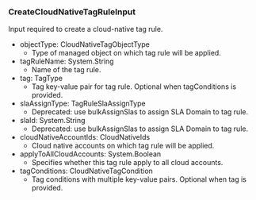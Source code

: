 ### CreateCloudNativeTagRuleInput
Input required to create a cloud-native tag rule.

- objectType: CloudNativeTagObjectType
  - Type of managed object on which tag rule will be applied.
- tagRuleName: System.String
  - Name of the tag rule.
- tag: TagType
  - Tag key-value pair for tag rule. Optional when tagConditions is provided.
- slaAssignType: TagRuleSlaAssignType
  - Deprecated: use bulkAssignSlas to assign SLA Domain to tag rule.
- slaId: System.String
  - Deprecated: use bulkAssignSlas to assign SLA Domain to tag rule.
- cloudNativeAccountIds: CloudNativeIds
  - Cloud native accounts on which tag rule will be applied.
- applyToAllCloudAccounts: System.Boolean
  - Specifies whether this tag rule apply to all cloud accounts.
- tagConditions: CloudNativeTagCondition
  - Tag conditions with multiple key-value pairs. Optional when tag is provided.
